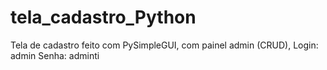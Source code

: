 # tela_cadastro_Python
 Tela de cadastro feito com PySimpleGUI, com painel admin (CRUD), Login: admin Senha: adminti
